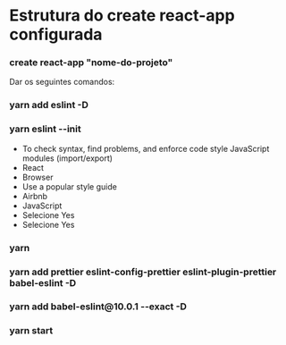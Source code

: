 <h1><strong>Estrutura do create react-app configurada</strong></h1>

<h3><strong>create react-app "nome-do-projeto"</strong></h3>

<p>Dar os seguintes comandos:</p>

<h3><strong>yarn add eslint -D</strong></h3>

<h3><strong>yarn eslint --init</strong></h3>
<ul>
    <li>To check syntax, find problems, and enforce code style
        JavaScript modules (import/export)</li>
    <li>React</li>
    <li>Browser</li>
    <li>Use a popular style guide</li>
    <li>Airbnb</li>
    <li>JavaScript</li>
    <li>Selecione Yes</li>
    <li>Selecione Yes</li>
</ul>

<h3><strong>yarn</strong></h3>

<h3><strong>yarn add prettier eslint-config-prettier eslint-plugin-prettier babel-eslint -D</strong></h3>

<h3><strong>yarn add babel-eslint@10.0.1 --exact -D</strong></h3>

<h3><strong>yarn start</strong></h3>
